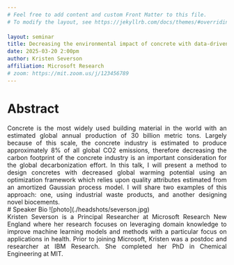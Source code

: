 ```yaml
---
# Feel free to add content and custom Front Matter to this file.
# To modify the layout, see https://jekyllrb.com/docs/themes/#overriding-theme-defaults

layout: seminar
title: Decreasing the environmental impact of concrete with data-driven design
date: 2025-03-20 2:00pm
author: Kristen Severson
affiliation: Microsoft Research
# zoom: https://mit.zoom.us/j/123456789
---
```

# Abstract
<div style="text-align: justify;">
Concrete is the most widely used building material in the world with an estimated global annual production of 30 billion metric tons. Largely because of this scale, the concrete industry is estimated to produce approximately 8% of all global CO2 emissions, therefore decreasing the carbon footprint of the concrete industry is an important consideration for the global decarbonization effort. In this talk, I will present a method to design concretes with decreased global warming potential using an optimization framework which relies upon quality attributes estimated from an amortized Gaussian process model. I will share two examples of this approach: one, using industrial waste products, and another designing novel biocements.
</div>
# Speaker Bio
![photo](./headshots/severson.jpg)
<div style="text-align: justify;">
 Kristen Severson is a Principal Researcher at Microsoft Research New England where her research focuses on leveraging domain knowledge to improve machine learning models and methods with a particular focus on applications in health. Prior to joining Microsoft, Kristen was a postdoc and researcher at IBM Research. She completed her PhD in Chemical Engineering at MIT.
 </div>